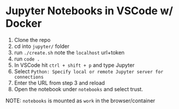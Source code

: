# Jupyter Notebooks in VSCode w/ Docker

 1. Clone the repo
 2. cd into `jupyter/` folder
 3. run `./create.sh` note the `localhost` url+token
 4. run `code .`
 5. In VSCode hit `ctrl + shift + p` and type Jupyter
 6. Select `Python: Specify local or remote Jupyter server for connections`
 7. Enter the URL from step 3 and reload
 8. Open the notebook under `notebooks` and select trust.
 
 
 NOTE: `notebooks` is mounted as `work` in the browser/container

